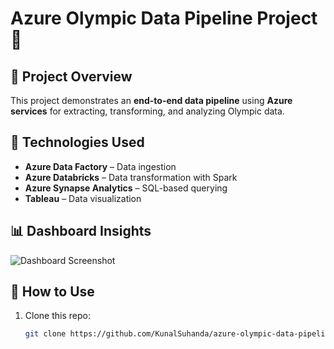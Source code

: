 # Azure Olympic Data Pipeline Project 🎯

## 📌 Project Overview
This project demonstrates an **end-to-end data pipeline** using **Azure services** for extracting, transforming, and analyzing Olympic data.

## 🚀 Technologies Used
- **Azure Data Factory** – Data ingestion  
- **Azure Databricks** – Data transformation with Spark  
- **Azure Synapse Analytics** – SQL-based querying  
- **Tableau** – Data visualization  

## 📊 Dashboard Insights
![Dashboard Screenshot](images/olympic_dashboard.png)

## 📂 How to Use
1. Clone this repo:
   ```bash
   git clone https://github.com/KunalSuhanda/azure-olympic-data-pipeline.git
